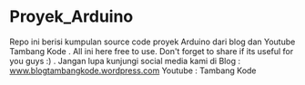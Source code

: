 # Proyek_Arduino

Repo ini berisi kumpulan source code proyek Arduino dari blog dan Youtube Tambang Kode
.
All ini here free to use. Don't forget to share if its useful for you guys :)
.
Jangan lupa kunjungi social media kami di
Blog : www.blogtambangkode.wordpress.com
Youtube : Tambang Kode
